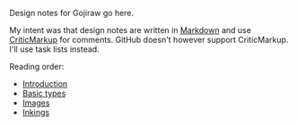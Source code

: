 Design notes for Gojiraw go here.

My intent was that design notes are written in
[Markdown](http://daringfireball.net/projects/markdown/syntax) and use
[CriticMarkup](http://criticmarkup.com/spec.php) for comments.
GitHub doesn't however support CriticMarkup. I'll use 
task lists instead.

Reading order:

*  [Introduction](introduction.md)
*  [Basic types](basictypes.md)
*  [Images](images.md)
*  [Inkings](inkings.md)
